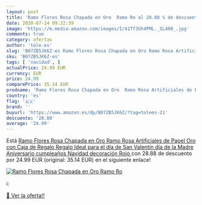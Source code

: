 ```yaml
---
layout: post
title: 'Ramo Flores Rosa Chapada en Oro  Ramo Ro al 28.88 % de descuento'
date: 2020-07-24 09:22:39
image: 'https://m.media-amazon.com/images/I/41Tf3Uh4PML._SL400_.jpg'
comments: true
category: ofertas
author: 'tole.es'
slug: 'B07ZB5JK6Z-es Ramo Flores Rosa Chapada en Oro Ramo Rosa Artificiales de...'
sku: 'B07ZB5JK6Z-es'
tags: [ 'navidad', ]
actualPrice: 24.99 EUR
currency: EUR
price: 24.99
comparePrice: 35.14 EUR
prodname: 'Ramo Flores Rosa Chapada en Oro  Ramo Rosa Artificiales de Papel Oro con Caja de Regalo  Regalo Ideal para el día de San Valentín  día de la Madre  Aniversario  cumpleaños  Navidad  decoración  Rojo '
country: 'es'
flag: '🇪🇸'
brand: ''
buyurl: 'https://www.amazon.es/dp/B07ZB5JK6Z/?tag=tolees-21'
descuento: '28.88'
average: '24.99'
---
```


Está [Ramo Flores Rosa Chapada en Oro  Ramo Rosa Artificiales de Papel Oro con Caja de Regalo  Regalo Ideal para el día de San Valentín  día de la Madre  Aniversario  cumpleaños  Navidad  decoración  Rojo ](https://www.amazon.es/dp/B07ZB5JK6Z/?tag=tolees-21) con 28.88 de descuento por 24.99 EUR (original: 35.14 EUR) en el siguiente enlace!

[![Ramo Flores Rosa Chapada en Oro  Ramo Ro](https://m.media-amazon.com/images/I/41Tf3Uh4PML._SL400_.jpg)](https://www.amazon.es/dp/B07ZB5JK6Z/?tag=tolees-21)

ℹ️:


[🛒 Ver la oferta!!](https://www.amazon.es/dp/B07ZB5JK6Z/?tag=tolees-21)
